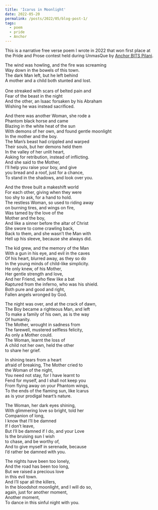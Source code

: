 ```yaml
---
title: 'Icarus in Moonlight'
date: 2022-05-20
permalink: /posts/2022/05/blog-post-1/
tags:
  - poem
  - pride
  - Anchor
---
```


This is a narrative free verse poem I wrote in 2022 that won first place at the Pride and Prose contest held during UnmasQue by [Anchor BITS Pilani](https://www.instagram.com/p/CeHKyO1vtt7/?img_index=1).

The wind was howling, and the fire was screaming<br>
Way down in the bowels of this town.<br>
The dark Man left, but he left behind<br>
A mother and a child both stunted and lost.<br>  
One streaked with scars of belted pain and<br>
Fear of the beast in the night<br>
And the other, an Isaac forsaken by his Abraham<br>
Wishing he was instead sacrificed.<br>

And there was another Woman, she rode a<br>
Phantom black horse and came<br>
Blazing in the white heat of the sun<br>
With demons of her own, and found gentle moonlight<br>
In the mother and the boy.<br>
The Man’s beast had crippled and warped<br>
Their souls, but her demons held them<br>
In the valley of her unlit heart,<br>
Asking for retribution, instead of inflicting.<br>
And she said to the Mother,<br>
I’ll help you raise your boy, and give<br> 
you bread and a roof, just for a chance,<br>
To stand in the shadows, and look over you.<br>

And the three built a makeshift world<br>
For each other, giving when they were<br>
too shy to ask, for a hand to hold.<br>
The restless Woman, so used to riding away <br>
on burning tires, and wings on fire,<br>
Was tamed by the love of the <br>
Mother and the boy,<br>
And like a sinner before the altar of Christ<br>
She swore to come crawling back,<br>
Back to them, and she wasn’t the Man with<br>
Hell up his sleeve, because she always did.<br>



The kid grew, and the memory of the Man<br>
With a gun in his eye, and evil in the caves<br>
Of his heart, blurred away, as they so do <br>
In the young minds of child-like simplicity.<br>
He only knew, of his Mother,<br>
Her gentle strength and love,<br>
And her Friend, who flew like a bat<br>
Raptured from the inferno, who was his shield.<br>
Both pure and good and right,<br>
Fallen angels wronged by God.<br>

The night was over, and at the crack of dawn,<br>
The Boy became a righteous Man, and left<br>
To make a family of his own, as is the way<br>
Of humanity. <br>
The Mother, wrought in sadness from <br>
The farewell, mustered selfless felicity,<br>
As only a Mother could.<br>
The Woman, learnt the loss of <br>
A child not her own, held the other <br>
to share her grief.<br>

In shining tears from a heart <br>
afraid of breaking, The Mother cried to <br>
the Woman of the night,<br>
You need not stay, for I have learnt to<br>
Fend for myself, and I shall not keep you<br>
From flying away on your Phantom wings, <br>
To the ends of the flaming sun, like Icarus<br>
as is your prodigal heart’s nature. <br>

The Woman, her dark eyes shining, <br>
With glimmering love so bright, told her <br>
Companion of long,<br>
I know that I’ll be damned<br>
If I don’t leave,<br>
But I’ll be damned if I do, and your Love <br>
Is the bruising sun I wish <br>
to chase, and be worthy of, <br>
And to give myself in serenade, because<br>
I’d rather be damned with you.<br>

The nights have been too lonely, <br>
And the road has been too long, <br>
But we raised a precious love <br>
in this evil town.<br>
And I’ll spar all the killers,<br>
In the bloodshot moonlight, and I will do so,<br>
again, just for another moment, <br>
Another moment,<br>
To dance in this sinful night with you.